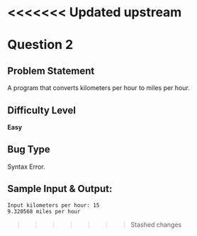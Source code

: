 <<<<<<< Updated upstream
=======
# Question 2

## Problem Statement

A program that converts kilometers per hour to miles per hour.

## Difficulty Level

<b>Easy</b>

## Bug Type

Syntax Error.

## Sample Input & Output:

```
Input kilometers per hour: 15
9.320568 miles per hour
```
>>>>>>> Stashed changes
